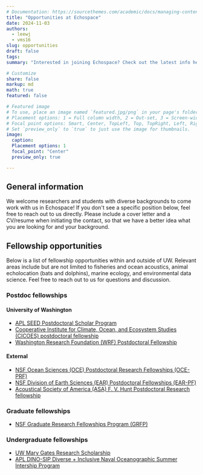 ```yaml
---
# Documentation: https://sourcethemes.com/academic/docs/managing-content/
title: "Opportunities at Echospace"
date: 2024-11-03
authors: 
  - leewj
  - vms16
slug: opportunities
draft: false
tags: 
summary: "Interested in joining Echospace? Check out the latest info here!"

# Customize
share: false
markup: md
math: true
featured: false

# Featured image
# To use, place an image named `featured.jpg/png` in your page's folder.
# Placement options: 1 = Full column width, 2 = Out-set, 3 = Screen-width
# Focal point options: Smart, Center, TopLeft, Top, TopRight, Left, Right, BottomLeft, Bottom, BottomRight
# Set `preview_only` to `true` to just use the image for thumbnails.
image:
  caption:
  Placement options: 1
  focal_point: "Center"
  preview_only: true

---
```


## General information

We welcome researchers and students with diverse backgrounds to come work with us in Echospace! If you don't see a specific position below, feel free to reach out to us directly. Please include a cover letter and a CV/resume when initiating the contact, so that we have a better idea what you are looking for and your background.


## Fellowship opportunities

Below is a list of fellowship opportunities within and outside of UW. Relevant areas include but are not limited to fisheries and ocean acoustics, animal echolocation (bats and dolphins), marine ecology, and environmental data science. Feel free to reach out to us for questions and discussion.


### Postdoc fellowships

#### University of Washington
- [APL SEED Postdoctoral Scholar Program](https://ap.washington.edu/ahr/position-details/?job_id=99111)
- [Cooperative Institute for Climate, Ocean, and Ecosystem Studies (CICOES) postdoctoral fellowship](https://cicoes.uw.edu/education/postdoc-program/)
- [Washington Research Foundation (WRF) Postdoctoral Fellowship](https://www.wrfseattle.org/grants/wrf-postdoctoral-fellowships/)

#### External
- [NSF Ocean Sciences (OCE) Postdoctoral Research Fellowships (OCE-PRF)](https://beta.nsf.gov/funding/opportunities/ocean-sciences-postdoctoral-research-fellowships-oce-prf-0)
- [NSF Division of Earth Sciences (EAR) Postdoctoral Fellowships (EAR-PF)](https://beta.nsf.gov/funding/opportunities/ear-postdoctoral-fellowships-ear-pf)
- [Acoustical Society of America (ASA) F. V. Hunt Postdoctoral Research fellowship](https://acousticalsociety.org/fellowships-and-scholarships/)


### Graduate fellowships

- [NSF Graduate Research Fellowships Program (GRFP)](https://www.nsfgrfp.org/)


### Undergraduate fellowships

- [UW Mary Gates Research Scholarship](https://expd.uw.edu/mge/apply/research/)
- [APL DINO-SIP Diverse + Inclusive Naval Oceanographic Summer Intership Program](https://www.apl.uw.edu/education/dino_sip.php)
